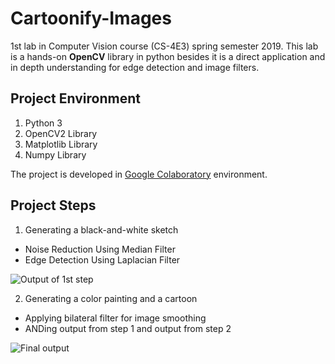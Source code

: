 # Cartoonify-Images
1st lab in Computer Vision course (CS-4E3) spring semester 2019. This lab is a hands-on **OpenCV** library in python besides it is a direct application and in depth understanding for edge detection and image filters.

## Project Environment
1. Python 3
2. OpenCV2 Library
3. Matplotlib Library
4. Numpy Library

The project is developed in [Google Colaboratory](https://colab.research.google.com/notebooks/welcome.ipynb) environment.

## Project Steps
1. Generating a black-and-white sketch
- Noise Reduction Using Median Filter
- Edge Detection Using Laplacian Filter

![Output of 1st step](https://i.ibb.co/sbwTqRY/Screen-Shot-2019-04-01-at-10-27-22-PM.png)

2. Generating a color painting and a cartoon
- Applying bilateral filter for image smoothing
- ANDing output from step 1 and output from step 2

![Final output](https://i.ibb.co/CQQ1wgn/Screen-Shot-2019-04-01-at-10-40-08-PM.png)
